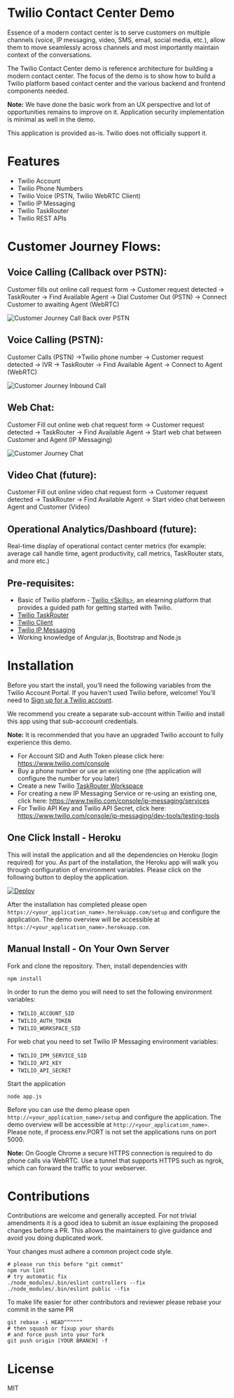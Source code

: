 # Twilio Contact Center Demo
Essence of a modern contact center is to serve customers on multiple channels (voice, IP messaging, video, SMS, email, social media, etc.), allow them to move seamlessly across channels and most importantly maintain context of the conversations.

The Twilio Contact Center demo is reference architecture for building a modern contact center. The focus of the demo is to show how to build a Twilio platform based contact center and the various backend and frontend components needed.

**Note:** We have done the basic work from an UX perspective and lot of opportunities remains to improve on it. Application security implementation is minimal as well in the demo.

This application is provided as-is.  Twilio does not officially support it.

# Features
* Twilio Account
* Twilio Phone Numbers
* Twilio Voice (PSTN, Twilio WebRTC Client)
* Twilio IP Messaging
* Twilio TaskRouter
* Twilio REST APIs

# Customer Journey Flows:
## Voice Calling (Callback over PSTN):
Customer fills out online call request form -> Customer request detected -> TaskRouter -> Find Available Agent -> Dial Customer Out (PSTN) -> Connect Customer to awaiting Agent (WebRTC)

![Customer Journey Call Back over PSTN](contact_center_flow_call_back.png)

## Voice Calling (PSTN):
Customer Calls (PSTN) ->Twilio phone number -> Customer request detected -> IVR -> TaskRouter -> Find Available Agent -> Connect to Agent (WebRTC)

![Customer Journey Inbound Call](contact_center_flow_inbound.png)

## Web Chat:
Customer Fill out online web chat request form -> Customer request detected -> TaskRouter -> Find Available Agent -> Start web chat between Customer and Agent (IP Messaging)

![Customer Journey Chat](contact_center_flow_chat.png)

## Video Chat (future):
Customer Fill out online video chat request form -> Customer request detected -> TaskRouter -> Find Available Agent -> Start video chat between Agent and Customer (Video)

## Operational Analytics/Dashboard (future):
Real-time display of operational contact center metrics (for example: average call handle time, agent productivity, call metrics, TaskRouter stats, and more etc.) 

## Pre-requisites:
* Basic of Twilio platform - [Twilio \<Skills\>](https://twilio.radicalskills.com/), an elearning platform that provides a guided path for getting started with Twilio.
* [Twilio TaskRouter](https://www.twilio.com/docs/quickstart/ruby/taskrouter)
* [Twilio Client](https://www.twilio.com/docs/quickstart/ruby/client)
* [Twilio IP Messaging](https://www.twilio.com/docs/api/ip-messaging/guides/quickstart-js)
* Working knowledge of Angular.js, Bootstrap and Node.js

# Installation

Before you start the install, you’ll need the following variables from the Twilio Account Portal. If you haven't used Twilio before, welcome! You'll need to [Sign up for a Twilio account](https://www.twilio.com/try-twilio).

We recommend you create a separate sub-account within Twilio and install this app using that sub-accoount credentials.

**Note:** It is recommended that you have an upgraded Twilio account to fully experience this demo.

* For Account SID and Auth Token please click here:  https://www.twilio.com/console
* Buy a phone number or use an existing one (the application will configure the number for you later)
* Create a new Twilio [TaskRouter Workspace](https://www.twilio.com/user/account/taskrouter/workspaces)
* For creating a new IP Messaging Service or re-using an existing one, click here: https://www.twilio.com/console/ip-messaging/services
* For Twilio API Key and Twilio API Secret, click here: https://www.twilio.com/console/ip-messaging/dev-tools/testing-tools

## One Click Install - Heroku

This will install the application and all the dependencies on Heroku (login required) for you. As part of the installation, the Heroku app will walk you through configuration of environment variables.  Please click on the following button to deploy the application.

[![Deploy](https://www.herokucdn.com/deploy/button.svg)](https://heroku.com/deploy?template=https://github.com/nash-md/twilio-contact-center)

After the installation has completed please open `https://<your_application_name>.herokuapp.com/setup` and configure the application. The demo overview will be accessible at `https://<your_application_name>.herokuapp.com`. 

## Manual Install - On Your Own Server

Fork and clone the repository. Then, install dependencies with

`npm install`

In order to run the demo you will need to set the following environment variables:

- `TWILIO_ACCOUNT_SID`
- `TWILIO_AUTH_TOKEN`
- `TWILIO_WORKSPACE_SID`

For web chat you need to set Twilio IP Messaging environment variables:

- `TWILIO_IPM_SERVICE_SID`
- `TWILIO_API_KEY`
- `TWILIO_API_SECRET`

Start the application

`node app.js`

Before you can use the demo please open `http://<your_application_name>/setup` and configure the application. The demo overview will be accessible at `http://<your_application_name>`. Please note, if process.env.PORT is not set the applications runs on port 5000.

**Note:** On Google Chrome a secure HTTPS connection is required to do phone calls via WebRTC. Use a tunnel that supports HTTPS such as ngrok, which can forward the traffic to your webserver.

# Contributions

Contributions are welcome and generally accepted. For not trivial amendments it is a good idea to submit an issue explaining the proposed changes before a PR. This allows the maintainers to give guidance and avoid you doing duplicated work.

Your changes must adhere a common project code style.

```
# please run this before "git commit"
npm run lint
# try automatic fix
./node_modules/.bin/eslint controllers --fix
./node_modules/.bin/eslint public --fix
```

To make life easier for other contributors and reviewer please rebase your commit in the same PR

```
git rebase -i HEAD^^^^^^
# then squash or fixup your shards
# and force push into your fork
git push origin [YOUR BRANCH] -f
```


# License

MIT

